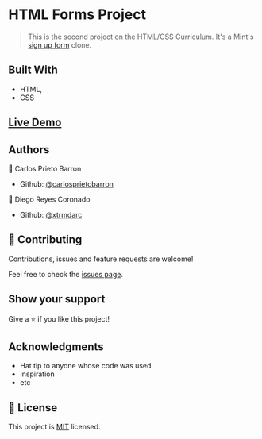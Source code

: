 # HTML Forms Project

> This is the second project on the HTML/CSS Curriculum. It's a Mint's [sign up form](https://accounts.intuit.com/signup.html?offering_id=Intuit.ifs.mint&namespace_id=50000026&redirect_url=https%3A%2F%2Fmint.intuit.com%2Foverview.event%3Ftask%3DS) clone. 

## Built With

- HTML,
- CSS

## [Live Demo](https://rawcdn.githack.com/carlosprietobarron/SignUpPage-mint/c54a5f8b35e473a64d8eb39402461ff70f65811e/index.html)

## Authors

👤 Carlos Prieto Barron

- Github: [@carlosprietobarron](https://github.com/carlosprietobarron)

👤 Diego Reyes Coronado

- Github: [@xtrmdarc](https://github.com/xtrmdarc)

## 🤝 Contributing

Contributions, issues and feature requests are welcome!

Feel free to check the [issues page](issues/).

## Show your support

Give a ⭐️ if you like this project!

## Acknowledgments

- Hat tip to anyone whose code was used
- Inspiration
- etc

## 📝 License

This project is [MIT](lic.url) licensed.
